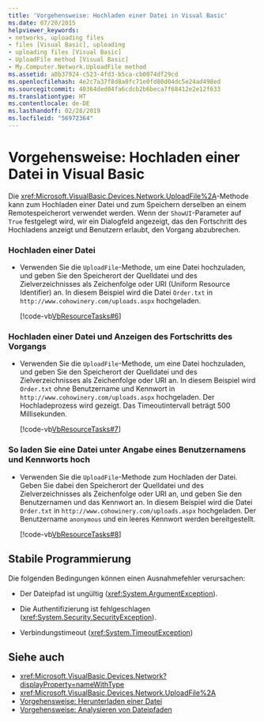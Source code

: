 ```yaml
---
title: 'Vorgehensweise: Hochladen einer Datei in Visual Basic'
ms.date: 07/20/2015
helpviewer_keywords:
- networks, uploading files
- files [Visual Basic], uploading
- uploading files [Visual Basic]
- UploadFile method [Visual Basic]
- My.Computer.Network.UploadFile method
ms.assetid: a8b37924-c523-4fd3-b5ca-cb0074df29cd
ms.openlocfilehash: 4e2c7a37f8d8a0fc71e0fd80d04dc5e24ad498ed
ms.sourcegitcommit: 40364ded04fa6cdcb2b6beca7f68412e2e12f633
ms.translationtype: HT
ms.contentlocale: de-DE
ms.lasthandoff: 02/28/2019
ms.locfileid: "56972364"
---
```

# <a name="how-to-upload-a-file-in-visual-basic"></a>Vorgehensweise: Hochladen einer Datei in Visual Basic
Die <xref:Microsoft.VisualBasic.Devices.Network.UploadFile%2A>-Methode kann zum Hochladen einer Datei und zum Speichern derselben an einem Remotespeicherort verwendet werden. Wenn der `ShowUI`-Parameter auf `True` festgelegt wird, wir ein Dialogfeld angezeigt, das den Fortschritt des Hochladens anzeigt und Benutzern erlaubt, den Vorgang abzubrechen.  
  
### <a name="to-upload-a-file"></a>Hochladen einer Datei  
  
-   Verwenden Sie die `UploadFile`-Methode, um eine Datei hochzuladen, und geben Sie den Speicherort der Quelldatei und des Zielverzeichnisses als Zeichenfolge oder URI (Uniform Resource Identifier) an. In diesem Beispiel wird die Datei `Order.txt` in `http://www.cohowinery.com/uploads.aspx` hochgeladen.  
  
     [!code-vb[VbResourceTasks#6](~/samples/snippets/visualbasic/VS_Snippets_VBCSharp/VbResourceTasks/VB/Class1.vb#6)]  
  
### <a name="to-upload-a-file-and-show-the-progress-of-the-operation"></a>Hochladen einer Datei und Anzeigen des Fortschritts des Vorgangs  
  
-   Verwenden Sie die `UploadFile`-Methode, um eine Datei hochzuladen, und geben Sie den Speicherort der Quelldatei und des Zielverzeichnisses als Zeichenfolge oder URI an. In diesem Beispiel wird `Order.txt` ohne Benutzername und Kennwort in `http://www.cohowinery.com/uploads.aspx` hochgeladen. Der Hochladeprozess wird gezeigt. Das Timeoutintervall beträgt 500 Millisekunden.  
  
     [!code-vb[VbResourceTasks#7](~/samples/snippets/visualbasic/VS_Snippets_VBCSharp/VbResourceTasks/VB/Class1.vb#7)]  
  
### <a name="to-upload-a-file-supplying-a-user-name-and-password"></a>So laden Sie eine Datei unter Angabe eines Benutzernamens und Kennworts hoch  
  
-   Verwenden Sie die `UploadFile`-Methode zum Hochladen der Datei. Geben Sie dabei den Speicherort der Quelldatei und des Zielverzeichnisses als Zeichenfolge oder URI an, und geben Sie den Benutzernamen und das Kennwort an. In diesem Beispiel wird die Datei `Order.txt` in `http://www.cohowinery.com/uploads.aspx` hochgeladen. Der Benutzername `anonymous` und ein leeres Kennwort werden bereitgestellt.  
  
     [!code-vb[VbResourceTasks#8](~/samples/snippets/visualbasic/VS_Snippets_VBCSharp/VbResourceTasks/VB/Class1.vb#8)]  
  
## <a name="robust-programming"></a>Stabile Programmierung  
 Die folgenden Bedingungen können einen Ausnahmefehler verursachen:  
  
-   Der Dateipfad ist ungültig (<xref:System.ArgumentException>).  
  
-   Die Authentifizierung ist fehlgeschlagen (<xref:System.Security.SecurityException>).  
  
-   Verbindungstimeout (<xref:System.TimeoutException>)  
  
## <a name="see-also"></a>Siehe auch
- <xref:Microsoft.VisualBasic.Devices.Network?displayProperty=nameWithType>
- <xref:Microsoft.VisualBasic.Devices.Network.UploadFile%2A>
- [Vorgehensweise: Herunterladen einer Datei](../../../../visual-basic/developing-apps/programming/computer-resources/how-to-download-a-file.md)
- [Vorgehensweise: Analysieren von Dateipfaden](../../../../visual-basic/developing-apps/programming/drives-directories-files/how-to-parse-file-paths.md)
